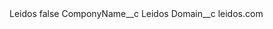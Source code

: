 <?xml version="1.0" encoding="UTF-8"?>
<CustomMetadata xmlns="http://soap.sforce.com/2006/04/metadata" xmlns:xsi="http://www.w3.org/2001/XMLSchema-instance" xmlns:xsd="http://www.w3.org/2001/XMLSchema">
    <label>Leidos</label>
    <protected>false</protected>
    <values>
        <field>ComponyName__c</field>
        <value xsi:type="xsd:string">Leidos</value>
    </values>
    <values>
        <field>Domain__c</field>
        <value xsi:type="xsd:string">leidos.com</value>
    </values>
</CustomMetadata>
